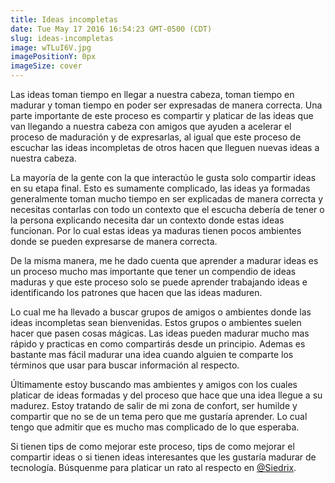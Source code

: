 ```yaml
---
title: Ideas incompletas
date: Tue May 17 2016 16:54:23 GMT-0500 (CDT)
slug: ideas-incompletas
image: wTLuI6V.jpg
imagePositionY: 0px
imageSize: cover
---
```

Las ideas toman tiempo en llegar a nuestra cabeza, toman tiempo en madurar y toman tiempo en poder ser expresadas de manera correcta. Una parte importante de este proceso es compartir y platicar de las ideas que van llegando a nuestra cabeza con amigos que ayuden a acelerar el proceso de maduración y de expresarlas, al igual que este proceso de escuchar las ideas incompletas de otros hacen que lleguen nuevas ideas a nuestra cabeza.

La mayoría de la gente con la que interactúo le gusta solo compartir ideas en su etapa final. Esto es sumamente complicado, las ideas ya formadas generalmente toman mucho tiempo en ser explicadas de manera correcta y necesitas contarlas con todo un contexto que el escucha debería de tener o la persona explicando necesita dar un contexto donde estas ideas funcionan. Por lo cual estas ideas ya maduras tienen pocos ambientes donde se pueden expresarse de manera correcta.

De la misma manera, me he dado cuenta que aprender a madurar ideas es un proceso mucho mas importante que tener un compendio de ideas maduras y que este proceso solo se puede aprender trabajando ideas e identificando los patrones que hacen que las ideas maduren.

Lo cual me ha llevado a buscar grupos de amigos o ambientes donde las ideas incompletas sean bienvenidas. Estos grupos o ambientes suelen hacer que pasen cosas mágicas. Las ideas pueden madurar mucho mas rápido y practicas en como compartirás desde un principio. Ademas es bastante mas fácil madurar una idea cuando alguien te comparte los términos que usar para buscar información al respecto.

Últimamente estoy buscando mas ambientes y amigos con los cuales platicar de ideas formadas y del proceso que hace que una idea llegue a su madurez. Estoy tratando de salir de mi zona de confort, ser humilde y compartir que no se de un tema pero que me gustaría aprender. Lo cual tengo que admitir que es mucho mas complicado de lo que esperaba.

Si tienen tips de como mejorar este proceso, tips de como mejorar el compartir ideas o si tienen ideas interesantes que les gustaría madurar de tecnología. Búsquenme para platicar un rato al respecto en [@Siedrix](https://twitter.com/Siedrix).
